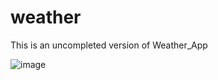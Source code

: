 # weather

This is an uncompleted version of Weather_App


![image](https://github.com/RyzenGG6/Weather_App/assets/120649810/aeefea9b-28a3-436b-9f4c-ceabd7e33313)

